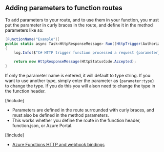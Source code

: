 ## Adding parameters to function routes

To add parameters to your route, and to use them in your function, you must put the parameter in curly braces in the route, and define it in the method parameters like so:

```csharp
[FunctionName("Example")]
public static async Task<HttpResponseMessage> Run([HttpTrigger(AuthorizationLevel.Anonymous, "get", "post", Route="Example/{parameter}")]HttpRequestMessage req, string parameter, TraceWriter log)
{
    log.Info($"C# HTTP trigger function processed a request {parameter}");

    return new HttpResponseMessage(HttpStatusCode.Accepted);
}
```
If only the parameter name is entered, it will default to type string. If you want to use another type, simply enter the parameter as `{parameter:type}` to change the type. If you do this you will alson need to change the type in the function header.

[!include[](../includes/takeaways-heading.md)]

- Parameters are defined in the route surrounded with curly braces, and must also be defined in the method parameters.
- This works whether you define the route in the function header, function.json, or Azure Portal.

[!include[](../includes/read-more-heading.md)]

- [Azure Functions HTTP and webhook bindings](https://docs.microsoft.com/azure/azure-functions/functions-bindings-http-webhook)